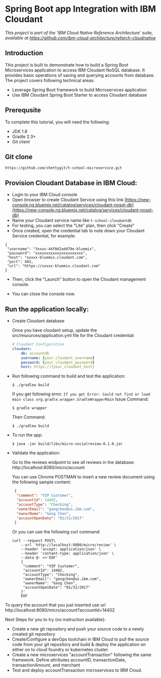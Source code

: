 # Spring Boot app Integration with IBM Cloudant

*This project is part of the 'IBM Cloud Native Reference Architecture' suite, available at
https://github.com/ibm-cloud-architecture/refarch-cloudnative*

## Introduction

This project is built to demonstrate how to build a Spring Boot Microservices application to access IBM Cloudant NoSQL database. It provides basic operations of saving and querying accounts from database. The project covers following technical areas:

 - Leverage Spring Boot framework to build Microservices application
 - Use IBM Cloudant Spring Boot Starter to access Cloudant database

## Prerequsite
To complete this tutorial, you will need the following:

* JDK 1.8
* Gradle 2.3+
* Git client

## Git clone
`https://github.com/shettygit/t-school-microservice.git`

## Provision Cloudant Database in IBM Cloud:

* Login to your IBM Cloud console  
* Open browser to create Cloudant Service using this link [https://new-console.ng.bluemix.net/catalog/services/cloudant-nosql-db](https://new-console.ng.bluemix.net/catalog/services/cloudant-nosql-db)  
* Name your Cloudant service name like `t-school-cloudantdb`  
* For testing, you can select the "Lite" plan, then click "Create"  
* Once created, open the credential tab to note down your Cloudant Service credential, for example:

```
{
 "username": "3xxxx-44f0d2add79e-bluemix",
 "password": "xxxxxxxxxxxxxxxxxxxxxx",
 "host": "xxxxx-bluemix.cloudant.com",
 "port": 443,
 "url": "https://xxxxx-bluemix.cloudant.com"
}
```
* Then, click the "Launch" button to open the Cloudant management console.   

* You can close the console now.

## Run the application locally:

- Create Cloudant database

    Once you have cloudant setup, update the src/resources/application.yml file for the Cloudant credential:

    ```yml
    # Cloudant Configuration
    cloudant:
        db: accountdb
        username: {your_cloudant_username}
        password: {your_cloudant_password}
        host: https://{your_cloudant_host}
    ```

- Run following command to build and test the application:

    ```
    $ ./gradlew build
    ```
    If you get following error.
    `If you get Error: Could not find or load main class org.gradle.wrapper.GradleWrapperMain`
    Issue Command: 
    ```
    $ gradle wrapper
    ```
    Then Command:
    ```
    $ ./gradlew build
    ```

- To run the app:

    ```
    $ java -jar build/libs/micro-socialreview-0.1.0.jar
    ```

- Validate the application:

    Go to the reviews endpoint to see all reviews in the database: http://localhost:8080/micro/account

    You can use Chrome POSTMAN to insert a new review document using the following sample content:

    ```json
     {
      "comment": "VIP Customer",
      "accountId": 14402,
      "accountType": "Checking",
      "ownerEmail": "gangchen@us.ibm.com",
      "ownerName": "Gang Chen",
      "accountOpenDate": "01/31/2017"
     }
    ```

    Or you can use the following curl command:
    ```
    curl --request POST\
        --url 'http://localhost:8080/micro/review' \
        --header 'accept: application/json' \
        --header 'content-type: application/json' \
        --data @- <<'EOF'
        {
         "comment": "VIP Customer",
         "accountId": 14402,
         "accountType": "Checking",
         "ownerEmail": "gangchen@us.ibm.com",
         "ownerName": "Gang Chen",
         "accountOpenDate": "01/31/2017"
        }' 
        EOF
    ```
To query the account that you just inserted use url http://localhost:8080/micro/account?accountId=14402

Next Steps for you to try (no instruction available):

* Create a new git repository and push your source code to a newly created git repository
* Create/Configure a devOps toolchain in IBM Cloud to pull the source code from your git repository and build & deploy the application on either on to cloud foundry or kubernetes cluster.
* Create a new microservices "accountTransaction" following the same framework. Define attributes accountID, transactionDate, transactionAmount, and merchant
* Test and deploy accountTransaction microservices to IBM Cloud.

